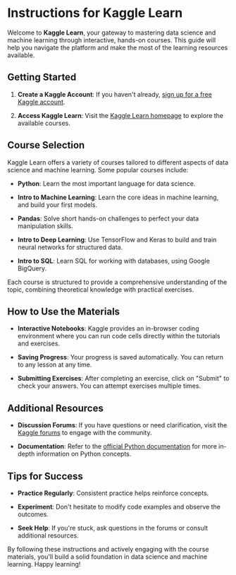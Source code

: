 # Instructions for Kaggle Learn

Welcome to **Kaggle Learn**, your gateway to mastering data science and machine learning through interactive, hands-on courses. This guide will help you navigate the platform and make the most of the learning resources available.

## Getting Started

1. **Create a Kaggle Account**: If you haven't already, [sign up for a free Kaggle account](https://www.kaggle.com/account/login).

2. **Access Kaggle Learn**: Visit the [Kaggle Learn homepage](https://www.kaggle.com/learn) to explore the available courses.

## Course Selection

Kaggle Learn offers a variety of courses tailored to different aspects of data science and machine learning. Some popular courses include:

- **Python**: Learn the most important language for data science.

- **Intro to Machine Learning**: Learn the core ideas in machine learning, and build your first models.

- **Pandas**: Solve short hands-on challenges to perfect your data manipulation skills.

- **Intro to Deep Learning**: Use TensorFlow and Keras to build and train neural networks for structured data.

- **Intro to SQL**: Learn SQL for working with databases, using Google BigQuery.

Each course is structured to provide a comprehensive understanding of the topic, combining theoretical knowledge with practical exercises.

## How to Use the Materials

- **Interactive Notebooks**: Kaggle provides an in-browser coding environment where you can run code cells directly within the tutorials and exercises.

- **Saving Progress**: Your progress is saved automatically. You can return to any lesson at any time.

- **Submitting Exercises**: After completing an exercise, click on "Submit" to check your answers. You can attempt exercises multiple times.

## Additional Resources

- **Discussion Forums**: If you have questions or need clarification, visit the [Kaggle forums](https://www.kaggle.com/discussion) to engage with the community.

- **Documentation**: Refer to the [official Python documentation](https://docs.python.org/3/) for more in-depth information on Python concepts.

## Tips for Success

- **Practice Regularly**: Consistent practice helps reinforce concepts.

- **Experiment**: Don't hesitate to modify code examples and observe the outcomes.

- **Seek Help**: If you're stuck, ask questions in the forums or consult additional resources.

By following these instructions and actively engaging with the course materials, you'll build a solid foundation in data science and machine learning. Happy learning!
